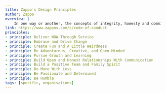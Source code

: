 ```yaml
---
title: Zappo's Design Principles
author: Zappo
overview: |
    In one way or another, the concepts of integrity, honesty and commitment contained in this Code of Business Conduct and Ethics (the “Code of Conduct”) are already touched on in our Core Values and currently exist in our company culture. Our ten core values are:
link: https://www.zappos.com/c/code-of-conduct
principles:
- principle: Deliver WOW Through Service
- principle: Embrace and Drive Change
- principle: Create Fun and A Little Weirdness
- principle: Be Adventurous, Creative, and Open-Minded
- principle: Pursue Growth and Learning
- principle: Build Open and Honest Relationships With Communication
- principle: Build a Positive Team and Family Spirit
- principle: Do More With Less
- principle: Be Passionate and Determined
- principle: Be Humble
tags: [specific, organisations]
---
```

